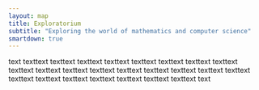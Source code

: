 ```yaml
---
layout: map
title: Exploratorium
subtitle: "Exploring the world of mathematics and computer science"
smartdown: true
---
```



text texttext texttext texttext texttext texttext texttext texttext texttext texttext texttext texttext texttext texttext texttext texttext texttext texttext texttext texttext texttext texttext texttext texttext texttext text


